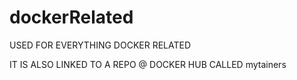 # dockerRelated

USED FOR EVERYTHING DOCKER RELATED

IT IS ALSO LINKED TO A REPO @ DOCKER HUB CALLED
  mytainers
